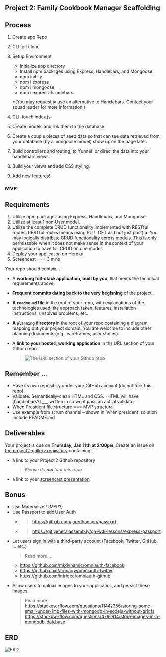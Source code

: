 ## Project 2: Family Cookbook Manager Scaffolding

## Process

1. Create app Repo
2. CLI: git clone
3. Setup Environment

   * Initialize app directory
   * Install npm packages using Express, Handlebars, and Mongoose.
   * npm init -y
   * npm i express
   * npm i mongoose
   * npm i express-handlebars

    *(You may request to use an alternative to Handlebars. Contact your squad leader for more information.)
4. CLI: touch index.js
5. Create models and link them to the database. 
6. Create a couple pieces of seed data so that can see data retrieved from your database (by a mongoose model) show up on the page later.
7. Build controllers and routing, to 'funnel' or direct the data into your handlebars views.
8. Build your views and add CSS styling.
9. Add new features!
### MVP
## Requirements

1. Utilize npm packages using Express, Handlebars, and Mongoose.
3. Utilize at least 1 non-User model.
4. Utilize the complete CRUD functionality implemented with RESTful routes, RESTful routes means using PUT, GET and not just post)
   a. You may logically distribute CRUD functionality across models. This is only permissable when it does not make sense in the context of your application to have full CRUD on one model.
5. Deploy your application on Heroku.
6. Screencast === 3 mins

Your repo should contain...

  * A **working full-stack application, built by you**, that meets the technical requirements above.
  * **Frequent commits dating back to the very beginning** of the project.
  * **A ``readme.md`` file** in the root of your repo, with explanations of the technologies used, the approach taken, features, installation instructions, unsolved problems, etc.
  * **A `planning` directory** in the root of your repo containing a diagram mapping out your project domain. You are welcome to include other planning documents (e.g., wireframes, user stories).
  * A **link to your hosted, working application** in the URL section of your Github repo.

    > ![The URL section of your Github repo](https://i.imgur.com/QQ7RsfR.gif)

## Remember ...

* Have its own repository under your GitHub account (do not fork this repo).
* Validate: Semantically-clean HTML and CSS.
  -HTML will have [handlebars?] \_\_\_ written in so wont pass an actual validator
* When President file structure === MVP structure!
* Use example from scrum channel – shown in ‘when president’ solution
  Include README.md
## Deliverables

Your project is due on **Thursday, Jan 11th at 2:00pm**. Create an issue on [the project2-gallery repository](https://github.com/ga-dc/project2-gallery) containing...

  * a link to your Project 2 Github repository
    > *Please do **not** fork this repo*
  * a link to your [screencast presentation](https://git.generalassemb.ly/ga-wdi-exercises/project2/blob/master/presentations.md)

## Bonus

* Use Materialize!! (MVP?)
* Use Passport to add User Auth
     - > https://github.com/jaredhanson/passport
     - > https://git.generalassemb.ly/ga-wdi-lessons/express-passport
- Let users sign in with a third-party account (Facebook, Twitter, GitHub, ... etc.)
   > Read more...

    - https://github.com/mkdynamic/omniauth-facebook
    - https://github.com/arunagw/omniauth-twitter
    - https://github.com/intridea/omniauth-github
- Allow users to upload images to your application, and persist these images.

  > Read more: 
  > https://stackoverflow.com/questions/11442356/storing-some-small-under-1mb-files-with-mongodb-in-nodejs-without-gridfs
  > https://stackoverflow.com/questions/4796914/store-images-in-a-mongodb-database


## ERD
![ERD](https://github.com/Ncope1/Project-2/blob/master/planning/ncope-project2-ERD.jpg?raw=true "ERD")